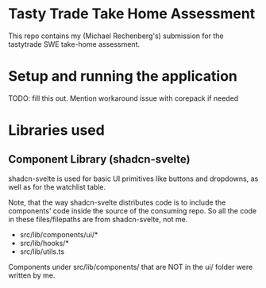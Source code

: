 # Tasty Trade Take Home Assessment 
This repo contains my (Michael Rechenberg's) submission for the tastytrade SWE take-home assessment.

# Setup and running the application
TODO: fill this out.  Mention workaround issue with corepack if needed

# Libraries used
## Component Library (shadcn-svelte)
shadcn-svelte is used for basic UI primitives like buttons and dropdowns, as well as for the watchlist table.

Note, that the way shadcn-svelte distributes code is to include the components' code inside the source of the consuming repo. So all the code in these files/filepaths are from shadcn-svelte, not me.
- src/lib/components/ui/*
- src/lib/hooks/*
- src/lib/utils.ts

Components under src/lib/components/ that are NOT in the ui/ folder were written by me.


